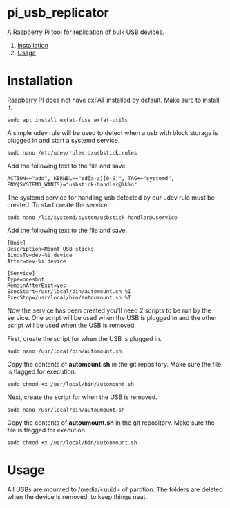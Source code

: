 # pi_usb_replicator
A Raspberry Pi tool for replication of bulk USB devices.

1. [Installation](#install)
2. [Usage](#usage)

# Installation <a name="install"></a>
Raspberry PI does not have exFAT installed by default. Make sure to install it.

`sudo apt install exfat-fuse exfat-utils`

A simple udev rule will be used to detect when a usb with block storage is plugged in and start a systemd service.

`sudo nano /etc/udev/rules.d/usbstick.rules`

Add the following text to the file and save.

`ACTION=="add", KERNEL=="sd[a-z][0-9]", TAG+="systemd", ENV{SYSTEMD_WANTS}="usbstick-handler@%k%n"`

The systemd service for handling usb detected by our udev rule must be created. To start create the service.

`sudo nano /lib/systemd/system/usbstick-handler@.service`

Add the following text to the file and save.

```
[Unit]
Description=Mount USB sticks
BindsTo=dev-%i.device
After=dev-%i.device
 
[Service]
Type=oneshot
RemainAfterExit=yes
ExecStart=/usr/local/bin/automount.sh %I
ExecStop=/usr/local/bin/autoumount.sh %I
```

Now the service has been created you'll need 2 scripts to be run by the service. One script will be used when the USB is plugged in and the other script will be used when the USB is removed. 

First, create the script for when the USB is plugged in.

`sudo nano /usr/local/bin/automount.sh`

Copy the contents of **automount.sh** in the git repository. Make sure the file is flagged for execution.

`sudo chmod +x /usr/local/bin/automount.sh`

Next, create the script for when the USB is removed.

`sudo nano /usr/local/bin/autoumount.sh`

Copy the contents of **autoumount.sh** in the git repository. Make sure the file is flagged for execution.

`sudo chmod +x /usr/local/bin/autoumount.sh`

# Usage <a name="usage"></a>
All USBs are mounted to /media/\<uuid\> of partition. The folders are deleted when the device is removed, to keep things neat.
